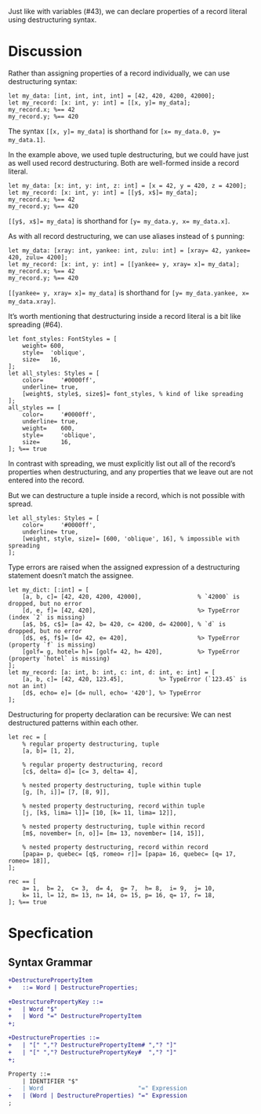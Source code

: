 Just like with variables (#43), we can declare properties of a record literal using destructuring syntax.

# Discussion
Rather than assigning properties of a record individually, we can use destructuring syntax:
```cp
let my_data: [int, int, int, int] = [42, 420, 4200, 42000];
let my_record: [x: int, y: int] = [[x, y]= my_data];
my_record.x; %== 42
my_record.y; %== 420
```
The syntax `[[x, y]= my_data]` is shorthand for `[x= my_data.0, y= my_data.1]`.

In the example above, we used tuple destructuring, but we could have just as well used record destructuring. Both are well-formed inside a record literal.
```cp
let my_data: [x: int, y: int, z: int] = [x = 42, y = 420, z = 4200];
let my_record: [x: int, y: int] = [[y$, x$]= my_data];
my_record.x; %== 42
my_record.y; %== 420
```
`[[y$, x$]= my_data]` is shorthand for `[y= my_data.y, x= my_data.x]`.

As with all record destructuring, we can use aliases instead of `$` punning:
```cp
let my_data: [xray: int, yankee: int, zulu: int] = [xray= 42, yankee= 420, zulu= 4200];
let my_record: [x: int, y: int] = [[yankee= y, xray= x]= my_data];
my_record.x; %== 42
my_record.y; %== 420
```
`[[yankee= y, xray= x]= my_data]` is shorthand for `[y= my_data.yankee, x= my_data.xray]`.

It’s worth mentioning that destructuring inside a record literal is a bit like spreading (#64).
```cp
let font_styles: FontStyles = [
	weight= 600,
	style=  'oblique',
	size=   16,
];
let all_styles: Styles = [
	color=     '#0000ff',
	underline= true,
	[weight$, style$, size$]= font_styles, % kind of like spreading
];
all_styles == [
	color=     '#0000ff',
	underline= true,
	weight=    600,
	style=     'oblique',
	size=      16,
]; %== true
```
In contrast with spreading, we must explicitly list out all of the record’s properties when destructuring, and any properties that we leave out are not entered into the record.

But we can destructure a tuple inside a record, which is not possible with spread.
```cp
let all_styles: Styles = [
	color=     '#0000ff',
	underline= true,
	[weight, style, size]= [600, 'oblique', 16], % impossible with spreading
];
```

Type errors are raised when the assigned expression of a destructuring statement doesn’t match the assignee.
```cp
let my_dict: [:int] = [
	[a, b, c]= [42, 420, 4200, 42000],                % `42000` is dropped, but no error
	[d, e, f]= [42, 420],                             %> TypeError (index `2` is missing)
	[a$, b$, c$]= [a= 42, b= 420, c= 4200, d= 42000], % `d` is dropped, but no error
	[d$, e$, f$]= [d= 42, e= 420],                    %> TypeError (property `f` is missing)
	[golf= g, hotel= h]= [golf= 42, h= 420],          %> TypeError (property `hotel` is missing)
];
let my_record: [a: int, b: int, c: int, d: int, e: int] = [
	[a, b, c]= [42, 420, 123.45],          %> TypeError (`123.45` is not an int)
	[d$, echo= e]= [d= null, echo= '420'], %> TypeError
];
```

Destructuring for property declaration can be recursive: We can nest destructured patterns within each other.
```cp
let rec = [
	% regular property destructuring, tuple
	[a, b]= [1, 2],

	% regular property destructuring, record
	[c$, delta= d]= [c= 3, delta= 4],

	% nested property destructuring, tuple within tuple
	[g, [h, i]]= [7, [8, 9]],

	% nested property destructuring, record within tuple
	[j, [k$, lima= l]]= [10, [k= 11, lima= 12]],

	% nested property destructuring, tuple within record
	[m$, november= [n, o]]= [m= 13, november= [14, 15]],

	% nested property destructuring, record within record
	[papa= p, quebec= [q$, romeo= r]]= [papa= 16, quebec= [q= 17, romeo= 18]],
];

rec == [
	a= 1,  b= 2,  c= 3,  d= 4,  g= 7,  h= 8,  i= 9,  j= 10,
	k= 11, l= 12, m= 13, n= 14, o= 15, p= 16, q= 17, r= 18,
]; %== true
```

# Specfication
## Syntax Grammar
```diff
+DestructurePropertyItem
+	::= Word | DestructureProperties;

+DestructurePropertyKey ::=
+	| Word "$"
+	| Word "=" DestructurePropertyItem
+;

+DestructureProperties ::=
+	| "[" ","? DestructurePropertyItem# ","? "]"
+	| "[" ","? DestructurePropertyKey#  ","? "]"
+;

Property ::=
	| IDENTIFIER "$"
-	| Word                           "=" Expression
+	| (Word | DestructureProperties) "=" Expression
;
```
